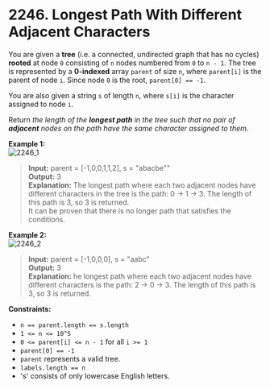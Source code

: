 # 2246. Longest Path With Different Adjacent Characters

You are given a **tree** (i.e. a connected, undirected graph that has no cycles) **rooted** at node `0` consisting of `n` nodes numbered from `0` to `n - 1`.
The tree is represented by a **0-indexed** array `parent` of size `n`, where `parent[i]` is the parent of node `i`. Since node `0` is the root, `parent[0] == -1`.

You are also given a string `s` of length `n`, where `s[i]` is the character assigned to node `i`.

Return *the length of the **longest path** in the tree such that no pair of **adjacent** nodes on the path have the same character assigned to them*.


**Example 1:**  
![2246_1](https://assets.leetcode.com/uploads/2022/03/25/testingdrawio.png)  
> **Input:** parent = [-1,0,0,1,1,2], s = "abacbe""  
> **Output:** 3  
> **Explanation:** The longest path where each two adjacent nodes have different characters in the tree is the path: 0 -> 1 -> 3.
> The length of this path is 3, so 3 is returned.  
> It can be proven that there is no longer path that satisfies the conditions.

**Example 2:**  
![2246_2](https://assets.leetcode.com/uploads/2022/03/25/graph2drawio.pngg)  
> **Input:** parent = [-1,0,0,0], s = "aabc"  
> **Output:** 3  
> **Explanation:** he longest path where each two adjacent nodes have different characters is the path: 2 -> 0 -> 3.
> The length of this path is 3, so 3 is returned.


**Constraints:**
* `n == parent.length == s.length`
* `1 <= n <= 10^5`
* `0 <= parent[i] <= n - 1` for all `i >= 1`
* `parent[0] == -1`
* `parent` represents a valid tree.
* `labels.length == n`
* 's' consists of only lowercase English letters.